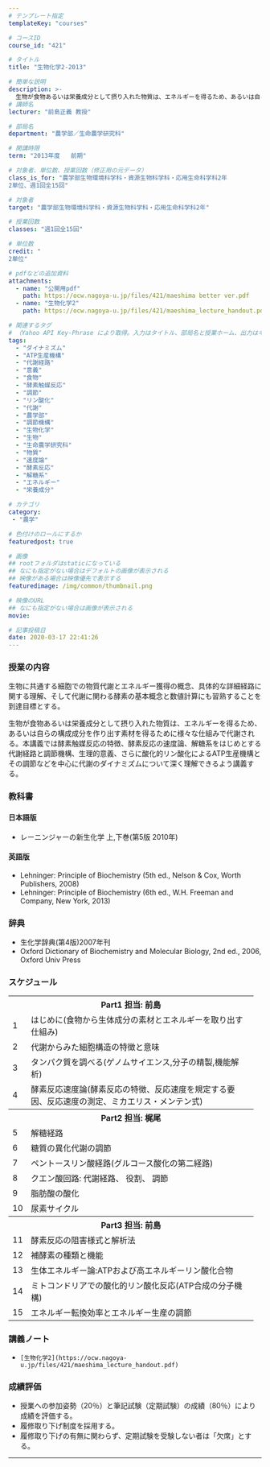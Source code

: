 ```yaml
---
# テンプレート指定
templateKey: "courses"

# コースID
course_id: "421"

# タイトル
title: "生物化学2-2013"

# 簡単な説明
description: >-
  生物が食物あるいは栄養成分として摂り入れた物質は、エネルギーを得るため、あるいは自らの構成成分を作り出す素材を得るために様々な仕組みで代謝される。本講義では酵素触媒反応の特徴、酵素反応の速度論、解糖系をはじめとする代謝経路と調節機構、生理的意義、さらに酸化的リン酸化によるATP生産機構とその調節などを中心に代謝のダイナミズムについて深く理解できるよう講義する。 ....
# 講師名
lecturer: "前島正義 教授"

# 部局名
department: "農学部／生命農学研究科"

# 開講時限
term: "2013年度	前期"

# 対象者、単位数、授業回数（修正用の元データ）
class_is_for: "農学部生物環境科学科・資源生物科学科・応用生命科学科2年
2単位、週1回全15回"

# 対象者
target: "農学部生物環境科学科・資源生物科学科・応用生命科学科2年"

# 授業回数
classes: "週1回全15回"

# 単位数
credit: "
2単位"

# pdfなどの追加資料
attachments:
  - name: "公開用pdf" 
    path: https://ocw.nagoya-u.jp/files/421/maeshima better ver.pdf
  - name: "生物化学2" 
    path: https://ocw.nagoya-u.jp/files/421/maeshima_lecture_handout.pdf

# 関連するタグ
# （Yahoo API Key-Phrase により取得。入力はタイトル、部局名と授業ホーム、出力はキーフレーズ（tags））
tags:
  - "ダイナミズム"
  - "ATP生産機構"
  - "代謝経路"
  - "意義"
  - "食物"
  - "酵素触媒反応"
  - "調節"
  - "リン酸化"
  - "代謝"
  - "農学部"
  - "調節機構"
  - "生物化学"
  - "生物"
  - "生命農学研究科"
  - "物質"
  - "速度論"
  - "酵素反応"
  - "解糖系"
  - "エネルギー"
  - "栄養成分"

# カテゴリ
category:
 - "農学"

# 色付けのロールにするか
featuredpost: true

# 画像
## rootフォルダはstaticになっている
## なにも指定がない場合はデフォルトの画像が表示される
## 映像がある場合は映像優先で表示する
featuredimage: /img/common/thumbnail.png

# 映像のURL
## なにも指定がない場合は画像が表示される
movie: 

# 記事投稿日
date: 2020-03-17 22:41:26
---
```


### 授業の内容

生物に共通する細胞での物質代謝とエネルギー獲得の概念、具体的な詳細経路に関する理解、そして代謝に関わる酵素の基本概念と数値計算にも習熟することを到達目標とする。 

生物が食物あるいは栄養成分として摂り入れた物質は、エネルギーを得るため、あるいは自らの構成成分を作り出す素材を得るために様々な仕組みで代謝される。本講義では酵素触媒反応の特徴、酵素反応の速度論、解糖系をはじめとする代謝経路と調節機構、生理的意義、さらに酸化的リン酸化によるATP生産機構とその調節などを中心に代謝のダイナミズムについて深く理解できるよう講義する。








### 教科書

#### 日本語版

  * レーニンジャーの新生化学 上,下巻(第5版 2010年)

#### 英語版

  * Lehninger: Principle of Biochemistry (5th ed., Nelson & Cox, Worth Publishers, 2008)
  * Lehninger: Principle of Biochemistry (6th ed., W.H. Freeman and Company, New York, 2013)

### 辞典

  * 生化学辞典(第4版)2007年刊
  * Oxford Dictionary of Biochemistry and Molecular Biology, 2nd ed., 2006, Oxford Univ Press


<h3>スケジュール</h3>
<table class="basic" width="455">
<tr>
<th width="455" class="center" colspan="2">Part1    担当: 前島</th>
</tr>

<tr>
<td width="20" class="center">1</td>
<td width="435" class="center">はじめに(食物から生体成分の素材とエネルギーを取り出す仕組み)</td>
</tr>

<tr>
<td width="20" class="center">2</td>
<td width="435" class="center">代謝からみた細胞構造の特徴と意味</td>
</tr>

<tr>
<td width="20" class="center">3</td>
<td width="435" class="center">タンパク質を調べる(ゲノムサイエンス,分子の精製,機能解析)</td>
</tr>

<tr>
<td width="20" class="center">4</td>
<td width="435" class="center">酵素反応速度論(酵素反応の特徴、反応速度を規定する要因、反応速度の測定、ミカエリス・メンテン式)</td>
</tr>

<tr>
<th width="455" class="center" colspan="2">Part2    担当: 梶尾</th>
</tr>

<tr>
<td width="20" class="center">5</td>
<td width="435" class="center">解糖経路</td>
</tr>

<tr>
<td width="20" class="center">6</td>
<td width="435" class="center">糖質の異化代謝の調節</td>
</tr>

<tr>
<td width="20" class="center">7</td>
<td width="435" class="center">ペントースリン酸経路(グルコース酸化の第二経路)</td>
</tr>

<tr>
<td width="20" class="center">8</td>
<td width="435" class="center">クエン酸回路: 代謝経路、 役割、 調節</td>
</tr>

<tr>
<td width="20" class="center">9</td>
<td width="435" class="center">脂肪酸の酸化</td>
</tr>

<tr>
<td width="20" class="center">10</td>
<td width="435" class="center">尿素サイクル</td>
</tr>

<tr>
<th width="455" class="center" colspan="2">Part3    担当: 前島</th>
</tr>

<tr>
<td width="20" class="center">11</td>
<td width="435" class="center">酵素反応の阻害様式と解析法</td>
</tr>

<tr>
<td width="20" class="center">12</td>
<td width="435" class="center">補酵素の種類と機能</td>
</tr>

<tr>
<td width="20" class="center">13</td>
<td width="435" class="center">生体エネルギー論:ATPおよび高エネルギーリン酸化合物</td>
</tr>

<tr>
<td width="20" class="center">14</td>
<td width="435" class="center">ミトコンドリアでの酸化的リン酸化反応(ATP合成の分子機構)</td>
</tr>

<tr>
<td width="20" class="center">15</td>
<td width="435" class="center">エネルギー転換効率とエネルギー生産の調節</td>
</tr>

</table>


### 講義ノート


  -     [生物化学2](https://ocw.nagoya-u.jp/files/421/maeshima_lecture_handout.pdf) 






### 成績評価

  * 授業への参加姿勢（20％）と筆記試験（定期試験）の成績（80％）により成績を評価する。
  * 履修取り下げ制度を採用する。
  * 履修取り下げの有無に関わらず、定期試験を受験しない者は「欠席」とする。





-----